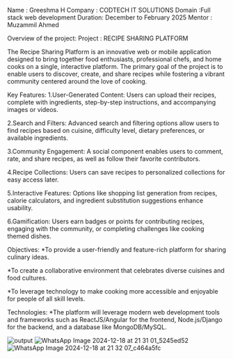 Name : Greeshma H
Company : CODTECH IT SOLUTIONS
Domain :Full stack web development 
Duration: December to February 2025
Mentor : Muzammil Ahmed

Overview of the project:
Project : RECIPE SHARING PLATFORM

The Recipe Sharing Platform is an innovative web or mobile application designed to bring together food enthusiasts, professional chefs, and home cooks on a single, interactive platform. The primary goal of the project is to enable users to discover, create, and share recipes while fostering a vibrant community centered around the love of cooking.


Key Features:
1.User-Generated Content: Users can upload their recipes, complete with ingredients, step-by-step instructions, and accompanying images or videos.

2.Search and Filters: Advanced search and filtering options allow users to find recipes based on cuisine, difficulty level, dietary preferences, or available ingredients.

3.Community Engagement: A social component enables users to comment, rate, and share recipes, as well as follow their favorite contributors.

4.Recipe Collections: Users can save recipes to personalized collections for easy access later.

5.Interactive Features: Options like shopping list generation from recipes, calorie calculators, and ingredient substitution suggestions enhance usability.

6.Gamification: Users earn badges or points for contributing recipes, engaging with the community, or completing challenges like cooking themed dishes.


Objectives:
*To provide a user-friendly and feature-rich platform for sharing culinary ideas.

*To create a collaborative environment that celebrates diverse cuisines and food cultures.

*To leverage technology to make cooking more accessible and enjoyable for people of all skill levels.


Technologies:
*The platform will leverage modern web development tools and frameworks such as ReactJS/Angular for the frontend, Node.js/Django for the backend, and a database like MongoDB/MySQL.


![output](https://github.com/user-attachments/assets/09062d63-fe16-4738-b41d-469c88428d53)
![WhatsApp Image 2024-12-18 at 21 31 01_5245ed52](https://github.com/user-attachments/assets/1a36000f-b23a-4a1b-89a1-99b3f7cf3be0)
![WhatsApp Image 2024-12-18 at 21 32 07_c464a5fc](https://github.com/user-attachments/assets/f9e8473b-65f0-49b6-878d-c9e471432d33)





